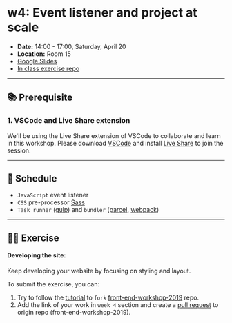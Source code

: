 # w4: Event listener and project at scale

- **Date:** 14:00 - 17:00, Saturday, April 20
- **Location:** Room 15
- [Google Slides](https://docs.google.com/presentation/d/1sXOYkPBY0l4djKHeva9vxXAkwSjdBHi3-TUI1IOX7W4/edit?usp=sharing)
- [In class exercise repo](https://github.com/coding-bridge/front-end-workshop_examples/tree/master/event-listener)

---

## 📚 Prerequisite

### 1. VSCode and Live Share extension

We'll be using the Live Share extension of VSCode to collaborate and learn in this workshop. Please download [VSCode](https://visualstudio.microsoft.com/free-developer-offers/) and install [Live Share](https://marketplace.visualstudio.com/items?itemName=ms-vsliveshare.vsliveshare) to join the session.

---

## 📍 Schedule

- `JavaScript` event listener
- `CSS` pre-processor [Sass](https://sass-lang.com/)
- `Task runner` ([gulp](https://gulpjs.com/)) and `bundler` ([parcel](https://parceljs.org/), [webpack](https://webpack.js.org/))

---

## 👩‍💻 Exercise

#### Developing the site:

Keep developing your website by focusing on styling and layout.

To submit the exercise, you can:

1. Try to follow the [tutorial](https://guides.github.com/activities/forking/) to `fork` [front-end-workshop-2019](https://github.com/coding-bridge/front-end-workshop-2019) repo.
2. Add the link of your work in `week 4` section and create a [pull request](https://help.github.com/en/articles/creating-a-pull-request) to origin repo (front-end-workshop-2019).